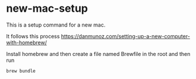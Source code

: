 # new-mac-setup

This is a setup command for a new mac.

It follows this process
https://danmunoz.com/setting-up-a-new-computer-with-homebrew/

Install homebrew and then create a file named Brewfile in the root and then run

```
brew bundle
```
